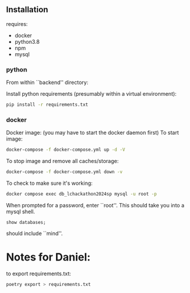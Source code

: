 ## Installation

requires:
- docker
- python3.8
- npm
- mysql

### python
From within ``backend'' directory:

Install python requirements (presumably within a virtual environment):
```sh
pip install -r requirements.txt
```

### docker
Docker image:
(you may have to start the docker daemon first)
To start image:
```sh
docker-compose -f docker-compose.yml up -d -V
```
To stop image and remove all caches/storage:
```sh
docker-compose -f docker-compose.yml down -v
```

To check to make sure it's working:
```sh
docker compose exec db_lchackathon2024sp mysql -u root -p
```
When prompted for a password, enter ``root''.
This should take you into a mysql shell.
```mysql
show databases;
```
should include ``mind''. 



# Notes for Daniel:
to export requirements.txt:
```sh
poetry export > requirements.txt
```

